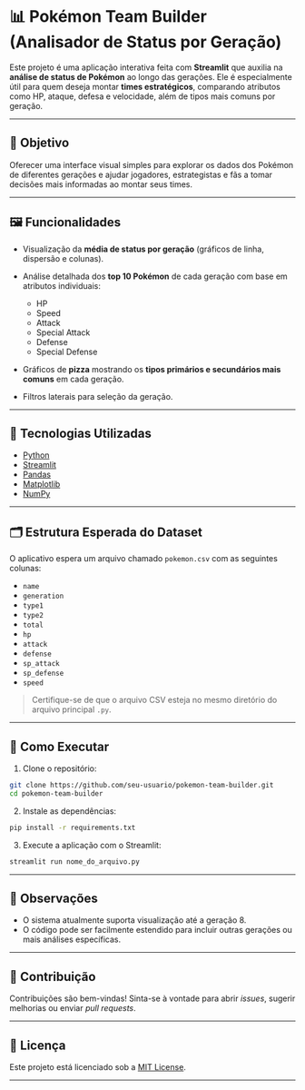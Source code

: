# 📊 Pokémon Team Builder (Analisador de Status por Geração)

Este projeto é uma aplicação interativa feita com **Streamlit** que auxilia na **análise de status de Pokémon** ao longo das gerações. Ele é especialmente útil para quem deseja montar **times estratégicos**, comparando atributos como HP, ataque, defesa e velocidade, além de tipos mais comuns por geração.

---

## 🎯 Objetivo

Oferecer uma interface visual simples para explorar os dados dos Pokémon de diferentes gerações e ajudar jogadores, estrategistas e fãs a tomar decisões mais informadas ao montar seus times.

---

## 🖼️ Funcionalidades

* Visualização da **média de status por geração** (gráficos de linha, dispersão e colunas).
* Análise detalhada dos **top 10 Pokémon** de cada geração com base em atributos individuais:

  * HP
  * Speed
  * Attack
  * Special Attack
  * Defense
  * Special Defense
* Gráficos de **pizza** mostrando os **tipos primários e secundários mais comuns** em cada geração.
* Filtros laterais para seleção da geração.

---

## 🧠 Tecnologias Utilizadas

* [Python](https://www.python.org/)
* [Streamlit](https://streamlit.io/)
* [Pandas](https://pandas.pydata.org/)
* [Matplotlib](https://matplotlib.org/)
* [NumPy](https://numpy.org/)

---

## 🗂️ Estrutura Esperada do Dataset

O aplicativo espera um arquivo chamado `pokemon.csv` com as seguintes colunas:

* `name`
* `generation`
* `type1`
* `type2`
* `total`
* `hp`
* `attack`
* `defense`
* `sp_attack`
* `sp_defense`
* `speed`

> Certifique-se de que o arquivo CSV esteja no mesmo diretório do arquivo principal `.py`.

---

## 🚀 Como Executar

1. Clone o repositório:

```bash
git clone https://github.com/seu-usuario/pokemon-team-builder.git
cd pokemon-team-builder
```

2. Instale as dependências:

```bash
pip install -r requirements.txt
```

3. Execute a aplicação com o Streamlit:

```bash
streamlit run nome_do_arquivo.py
```

---

## 📌 Observações

* O sistema atualmente suporta visualização até a geração 8.
* O código pode ser facilmente estendido para incluir outras gerações ou mais análises específicas.

---

## 🤝 Contribuição

Contribuições são bem-vindas! Sinta-se à vontade para abrir *issues*, sugerir melhorias ou enviar *pull requests*.

---

## 📄 Licença

Este projeto está licenciado sob a [MIT License](LICENSE).

---
